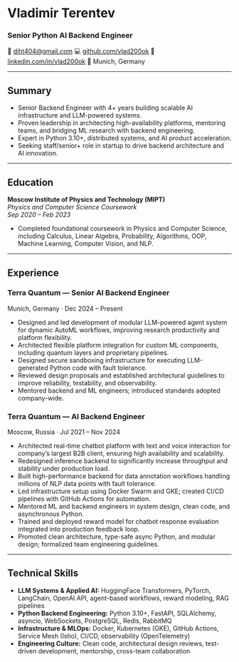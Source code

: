 # Vladimir Terentev

### Senior Python AI Backend Engineer

📧 [diht404@gmail.com](mailto:diht404@gmail.com)
💻 [github.com/vlad200ok](https://github.com/vlad200ok)
🔗 [linkedin.com/in/vlad200ok](https://linkedin.com/in/vlad200ok)
📍 Munich, Germany

---

## Summary

- Senior Backend Engineer with 4+ years building scalable AI infrastructure and LLM-powered systems.
- Proven leadership in architecting high-availability platforms, mentoring teams, and bridging ML research with backend engineering.
- Expert in Python 3.10+, distributed systems, and AI product acceleration.
- Seeking staff/senior+ role in startup to drive backend architecture and AI innovation.

---

## Education

**Moscow Institute of Physics and Technology (MIPT)**  
*Physics and Computer Science Coursework*  
_Sep 2020 – Feb 2023_

- Completed foundational coursework in Physics and Computer Science, including Calculus, Linear Algebra, Probability, Algorithms, OOP, Machine Learning, Computer Vision, and NLP.

---

## Experience

### Terra Quantum — Senior AI Backend Engineer  
Munich, Germany · Dec 2024 – Present

- Designed and led development of modular LLM-powered agent system for dynamic AutoML workflows, improving research productivity and platform flexibility.
- Architected flexible platform integration for custom ML components, including quantum layers and proprietary pipelines.
- Designed secure sandboxing infrastructure for executing LLM-generated Python code with fault tolerance.
- Reviewed design proposals and established architectural guidelines to improve reliability, testability, and observability.
- Mentored backend and ML engineers; introduced standards adopted company-wide.

### Terra Quantum — AI Backend Engineer  
Moscow, Russia · Jul 2021 – Nov 2024

- Architected real-time chatbot platform with text and voice interaction for company’s largest B2B client, ensuring high availability and scalability.
- Redesigned inference backend to significantly increase throughput and stability under production load.
- Built high-performance backend for data annotation workflows handling millions of NLP data points with fault tolerance.
- Led infrastructure setup using Docker Swarm and GKE; created CI/CD pipelines with GitHub Actions for automation.
- Mentored ML and backend engineers in system design, clean code, and asynchronous Python.
- Trained and deployed reward model for chatbot response evaluation integrated into production feedback loop.
- Promoted clean architecture, type-safe async Python, and modular design; formalized team engineering guidelines.

---

## Technical Skills

- **LLM Systems & Applied AI:** HuggingFace Transformers, PyTorch, LangChain, OpenAI API, agent-based workflows, reward modeling, RAG pipelines  
- **Python Backend Engineering:** Python 3.10+, FastAPI, SQLAlchemy, asyncio, WebSockets, PostgreSQL, Redis, RabbitMQ  
- **Infrastructure & MLOps:** Docker, Kubernetes (GKE), GitHub Actions, Service Mesh (Istio), CI/CD, observability (OpenTelemetry)  
- **Engineering Culture:** Clean code, architectural design reviews, test-driven development, mentorship, cross-team collaboration
